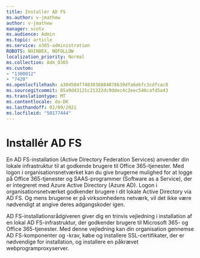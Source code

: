 ```yaml
---
title: Installér AD FS
ms.author: v-jmathew
author: v-jmathew
manager: scotv
ms.audience: Admin
ms.topic: article
ms.service: o365-administration
ROBOTS: NOINDEX, NOFOLLOW
localization_priority: Normal
ms.collection: Adm_O365
ms.custom:
- "1300012"
- "7420"
ms.openlocfilehash: a304504f7483036884878639dfa6ebfc3cdfcac8
ms.sourcegitcommit: 05a9dd3121c21322dc9ddec4c2eec548cafd5a43
ms.translationtype: MT
ms.contentlocale: da-DK
ms.lasthandoff: 02/09/2021
ms.locfileid: "50177444"
---
```

# <a name="deploy-ad-fs"></a>Installér AD FS

En AD FS-installation (Active Directory Federation Services) anvender din lokale infrastruktur til at godkende brugere til Office 365-tjenester. Med logon i organisationsnetværket kan du give brugerne mulighed for at logge på Office 365-tjenester og SAAS-programmer (Software as a Service), der er integreret med Azure Active Directory (Azure AD). Logon i organisationsnetværket godkender brugere i dit lokale Active Directory via AD FS. Og mens brugerne er på virksomhedens netværk, vil det ikke være nødvendigt at angive deres adgangskoder igen.

AD FS-installationsrådgiveren giver dig en trinvis vejledning i installation af en lokal AD FS-infrastruktur, der godkender brugere til Microsoft 365- og Office 365-tjenester. [](https://go.microsoft.com/fwlink/?linkid=2071178) Med denne vejledning kan din organisation gennemse AD FS-komponenter og -krav, købe og installere SSL-certifikater, der er nødvendige for installation, og installere en påkrævet webprogramproxyserver.
